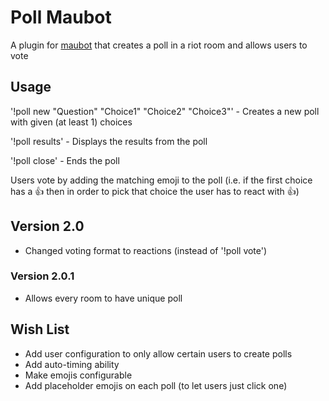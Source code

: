 # Poll Maubot
A plugin for [maubot](https://github.com/maubot/maubot) that creates a poll in a riot room and allows users to vote

## Usage
'!poll new  "Question" "Choice1" "Choice2" "Choice3"' - Creates a new poll with given (at least 1) choices

'!poll results' - Displays the results from the poll

'!poll close' - Ends the poll

Users vote by adding the matching emoji to the poll (i.e. if the first choice has a :thumbsup: then in order to pick that choice the user has to react with :thumbsup:)

## Version 2.0
 - Changed voting format to reactions (instead of '!poll vote')

### Version 2.0.1
  - Allows every room to have unique poll

## Wish List
- Add user configuration to only allow certain users to create polls
- Add auto-timing ability
- Make emojis configurable
- Add placeholder emojis on each poll (to let users just click one)
